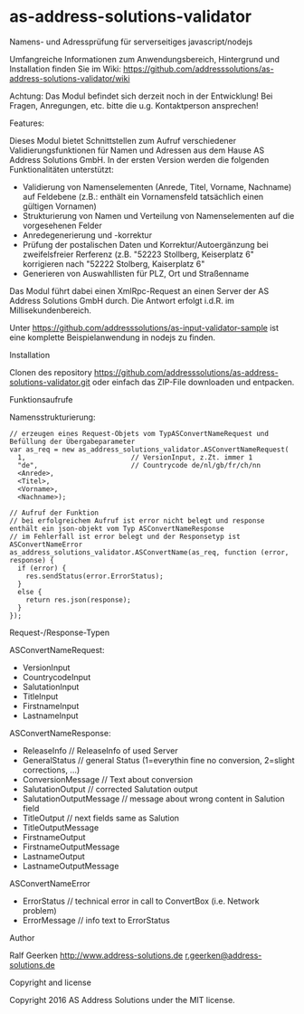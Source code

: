 # as-address-solutions-validator

Namens- und Adressprüfung für serverseitiges javascript/nodejs

Umfangreiche Informationen zum Anwendungsbereich, Hintergrund und Installation finden Sie im Wiki: https://github.com/addresssolutions/as-address-solutions-validator/wiki

Achtung: Das Modul befindet sich derzeit noch in der Entwicklung! Bei Fragen, Anregungen, etc. bitte die u.g. Kontaktperson ansprechen!

Features:

Dieses Modul bietet Schnittstellen zum Aufruf verschiedener Validierungsfunktionen für Namen und Adressen aus dem Hause AS Address Solutions GmbH. In der ersten Version werden die folgenden Funktionalitäten unterstützt:
- Validierung von Namenselementen (Anrede, Titel, Vorname, Nachname) auf Feldebene (z.B.: enthält ein Vornamensfeld tatsächlich einen gültigen Vornamen)
- Strukturierung von Namen und Verteilung von Namenselementen auf die vorgesehenen Felder
- Anredegenerierung und -korrektur
- Prüfung der postalischen Daten und Korrektur/Autoergänzung bei zweifelsfreier Rerferenz (z.B. "52223 Stollberg, Keiserplatz 6" korrigieren nach "52222 Stolberg, Kaiserplatz 6"
- Generieren von Auswahllisten für PLZ, Ort und Straßenname

Das Modul führt dabei einen XmlRpc-Request an einen Server der AS Address Solutions GmbH durch. Die Antwort erfolgt i.d.R. im Millisekundenbereich.

Unter https://github.com/addresssolutions/as-input-validator-sample ist eine komplette Beispielanwendung in nodejs zu finden.

Installation

Clonen des repository https://github.com/addresssolutions/as-address-solutions-validator.git oder einfach das ZIP-File downloaden und entpacken.

Funktionsaufrufe

Namensstrukturierung:

    // erzeugen eines Request-Objets vom TypASConvertNameRequest und Befüllung der Übergabeparameter
    var as_req = new as_address_solutions_validator.ASConvertNameRequest(
      1,                          // VersionInput, z.Zt. immer 1
      "de",                       // Countrycode de/nl/gb/fr/ch/nn
      <Anrede>,
      <Titel>,
      <Vorname>,
      <Nachname>);

    // Aufruf der Funktion 
    // bei erfolgreichem Aufruf ist error nicht belegt und response enthält ein json-objekt vom Typ ASConvertNameResponse
    // im Fehlerfall ist error belegt und der Responsetyp ist ASConvertNameError
    as_address_solutions_validator.ASConvertName(as_req, function (error, response) {
      if (error) {
        res.sendStatus(error.ErrorStatus);
      }
      else {
        return res.json(response);
      }
    });
 
Request-/Response-Typen
  
ASConvertNameRequest:
- VersionInput
- CountrycodeInput
- SalutationInput
- TitleInput
- FirstnameInput
- LastnameInput
    
ASConvertNameResponse:
- ReleaseInfo              // ReleaseInfo of used Server
- GeneralStatus            // general Status (1=everythin fine no conversion, 2=slight corrections, ...)
- ConversionMessage        // Text about conversion
- SalutationOutput         // corrected Salutation output
- SalutationOutputMessage  // message about wrong content in Salution field
- TitleOutput              // next fields same as Salution
- TitleOutputMessage
- FirstnameOutput
- FirstnameOutputMessage
- LastnameOutput
- LastnameOutputMessage
    
ASConvertNameError
- ErrorStatus              // technical error in call to ConvertBox (i.e. Network problem)
- ErrorMessage             // info text to ErrorStatus

Author

Ralf Geerken
http://www.address-solutions.de
r.geerken@address-solutions.de

Copyright and license

Copyright 2016 AS Address Solutions under the MIT license.
